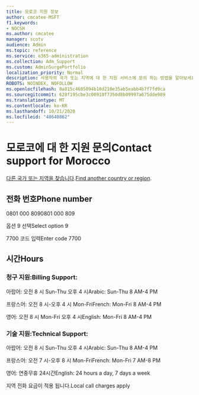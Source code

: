 ```yaml
---
title: 모로코 지원 정보
author: cmcatee-MSFT
f1.keywords:
- NOCSH
ms.author: cmcatee
manager: scotv
audience: Admin
ms.topic: reference
ms.service: o365-administration
ms.collection: Adm_Support
ms.custom: AdminSurgePortfolio
localization_priority: Normal
description: 사용자의 국가 또는 지역에 대 한 지원 서비스에 문의 하는 방법을 알아보세요.
ROBOTS: NOINDEX, NOFOLLOW
ms.openlocfilehash: 8a815c4605094b10d210e35ab5eabb4b7f7fd9ca
ms.sourcegitcommit: 628f195cbe3c00910f7350d8b09997a675dde989
ms.translationtype: MT
ms.contentlocale: ko-KR
ms.lasthandoff: 10/21/2020
ms.locfileid: "48640862"
---
```

# <a name="contact-support-for-morocco"></a><span data-ttu-id="91600-103">모로코에 대 한 지원 문의</span><span class="sxs-lookup"><span data-stu-id="91600-103">Contact support for Morocco</span></span>

<span data-ttu-id="91600-104">[다른 국가 또는 지역을 찾습니다](../contact-support-for-business-products.md).</span><span class="sxs-lookup"><span data-stu-id="91600-104">[Find another country or region](../contact-support-for-business-products.md).</span></span>

## <a name="phone-number"></a><span data-ttu-id="91600-105">전화 번호</span><span class="sxs-lookup"><span data-stu-id="91600-105">Phone number</span></span>
<span data-ttu-id="91600-106">0801 000 809</span><span class="sxs-lookup"><span data-stu-id="91600-106">0801 000 809</span></span>

<span data-ttu-id="91600-107">옵션 9 선택</span><span class="sxs-lookup"><span data-stu-id="91600-107">Select option 9</span></span>

<span data-ttu-id="91600-108">7700 코드 입력</span><span class="sxs-lookup"><span data-stu-id="91600-108">Enter code 7700</span></span>

## <a name="hours"></a><span data-ttu-id="91600-109">시간</span><span class="sxs-lookup"><span data-stu-id="91600-109">Hours</span></span>
### <a name="billing-support"></a><span data-ttu-id="91600-110">청구 지원:</span><span class="sxs-lookup"><span data-stu-id="91600-110">Billing Support:</span></span>

<span data-ttu-id="91600-111">아랍어: 오전 8 시 Sun-Thu 오후 4 시</span><span class="sxs-lookup"><span data-stu-id="91600-111">Arabic: Sun-Thu 8 AM-4 PM</span></span>

<span data-ttu-id="91600-112">프랑스어: 오전 8 시-오후 4 시 Mon-Fri</span><span class="sxs-lookup"><span data-stu-id="91600-112">French: Mon-Fri 8 AM-4 PM</span></span>

<span data-ttu-id="91600-113">영어: 오전 8 시 Mon-Fri 오후 4 시</span><span class="sxs-lookup"><span data-stu-id="91600-113">English: Mon-Fri 8 AM-4 PM</span></span>

### <a name="technical-support"></a><span data-ttu-id="91600-114">기술 지원:</span><span class="sxs-lookup"><span data-stu-id="91600-114">Technical Support:</span></span>

<span data-ttu-id="91600-115">아랍어: 오전 8 시 Sun-Thu 오후 4 시</span><span class="sxs-lookup"><span data-stu-id="91600-115">Arabic: Sun-Thu 8 AM-4 PM</span></span>

<span data-ttu-id="91600-116">프랑스어: 오전 7 시-오후 8 시 Mon-Fri</span><span class="sxs-lookup"><span data-stu-id="91600-116">French: Mon-Fri 7 AM-8 PM</span></span>

<span data-ttu-id="91600-117">영어: 연중무휴 24시간</span><span class="sxs-lookup"><span data-stu-id="91600-117">English: 24 hours a day, 7 days a week</span></span>

<span data-ttu-id="91600-118">지역 전화 요금이 적용 됩니다.</span><span class="sxs-lookup"><span data-stu-id="91600-118">Local call charges apply</span></span>
